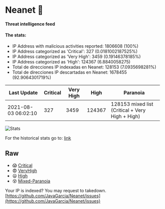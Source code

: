 # Neanet :hocho:
#### Threat intelligence feed
#### The stats:

- IP Address with malicious activities reported: 1806608 (100%)
- IP Address categorized as 'Critical':  327 (0.0181002187525%)
- IP Address categorized as 'Very High':  3459 (0.19146378185%)
- IP Address categorized as 'High':  124367 (6.8840058275)
- Total de direcciones IP indexadas en Neanet:  128153 (7.0935698281%)
- Total de direcciones IP descartadas en Neanet:  1678455 (92.9064301719%)

| Last Update | Critical | Very High | High | Paranoia |
| --- | --- | --- | --- | --- |
| 2021-08-03 06:02:10 | 327 | 3459 | 124367 | 128153 mixed list (Critical + Very High + High)|

![Stats](https://docs.google.com/spreadsheets/d/e/2PACX-1vSnaNMIXVabIpDJjufMlzH7poXnshF3mgd8Is1g9ytUEzVsP5my4Trn8f-xkoLLQ38xpL3HtmUexLo6/pubchart?oid=501124687&format=image)

For the historical stats go to: [link](/stats.csv)
## Raw
- :scream: [Critical](https://raw.githubusercontent.com/JavaGarcia/Neanet/master/blacklists/neanet_critical.txt)
- :fearful: [VeryHigh](https://raw.githubusercontent.com/JavaGarcia/Neanet/master/blacklists/neanet_veryHigh.txtt)
- :frowning: [High](https://raw.githubusercontent.com/JavaGarcia/Neanet/master/blacklists/neanet_high.txt)
- :dizzy_face: [Mixed-Paranoia](https://raw.githubusercontent.com/JavaGarcia/Neanet/master/blacklists/neanet_all.txt)


Your IP is indexed? You may request to takedown. [https://github.com/JavaGarcia/Neanet/issues](https://github.com/JavaGarcia/Neanet/issues)
































































































































































































































































































































































































































































































































































































































































































































































































































































































































































































































































































































































































































































































































































































































































































































































































































































































































































































































































































































































































































































































































































































































































































































































































































































































































































































































































































































































































































































































































































































































































































































































































































































































































































































































































































































































































































































































































































































































































































































































































































































































































































































































































































































































































































































































































































































































































































































































































































































































































































































































































































































































































































































































































































































































































































































































































































































































































































































































































































































































































































































































































































































































































































































































































































































































































































































































































































































































































































































































































































































































































































































































































































































































































































































































































































































































































































































































































































































































































































































































































































































































































































